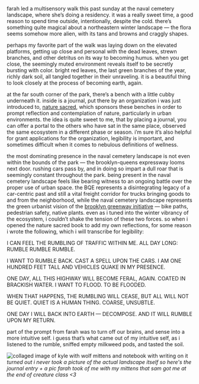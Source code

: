 farah led a multisensory walk this past sunday at the naval cemetery landscape, where she’s doing a residency. it was a really sweet time, a good reason to spend time outside, intentionally, despite the cold. there’s something quite magical about a northeastern winter landscape — the flora seems somehow more alien, with its tans and browns and craggly shapes.

perhaps my favorite part of the walk was laying down on the elevated platforms, getting up close and personal with the dead leaves, strewn branches, and other detritus on its way to becoming humus. when you get close, the seemingly muted environment reveals itself to be secretly bursting with color. bright red leaves, the last green branches of the year, richly dark soil, all tangled together in their unraveling. it is a beautiful thing to look closely at the process of becoming earth, again.

at the far south corner of the park, there’s a bench with a little cubby underneath it. inside is a journal, put there by an organization i was just introduced to, [nature sacred](https://naturesacred.org/), which sponsors these benches in order to prompt reflection and contemplation of nature, particularly in urban environments. the idea is quite sweet to me, that by placing a journal, you can offer a portal to the others who have sat in the same place, observed the same ecosystem in a different phase or season. i’m sure it’s also helpful for grant applications for the organization, legibility is important, and sometimes difficult when it comes to nebulous definitions of wellness. 

the most dominating presence in the naval cemetery landscape is not even within the bounds of the park — the brooklyn-queens expressway looms next door. rushing cars pass by, and in doing so impart a dull roar that is seemingly constant throughout the park. being present in the naval cemetery landscape feels like bearing witness to an ongoing battle over the proper use of urban space. the BQE represents a disintegrating legacy of a car-centric past and still a vital freight corridor for trucks bringing goods to and from the neighborhood, while the naval cemetery landscape represents the green urbanist vision of the [brooklyn greenway initiative](https://www.brooklyngreenway.org/naval-cemetery-landscape/) — bike paths, pedestrian safety, native plants. even as i tuned into the winter vibrancy of the ecosystem, i couldn’t shake the tension of these two forces. so when i opened the nature sacred book to add my own reflections, for some reason i wrote the following, which i will transcribe for legibility:

I CAN FEEL THE RUMBLING OF TRAFFIC WITHIN ME. ALL DAY LONG: RUMBLE RUMBLE RUMBLE.

I WANT TO RUMBLE BACK. CAST A SPELL UPON THE CARS. I AM ONE HUNDRED FEET TALL AND VEHICLES QUAKE IN MY PRESENCE.

ONE DAY, ALL THIS HIGHWAY WILL BECOME FERAL, AGAIN. COATED IN BRACKISH WATER. I WANT TO FLOOD. TO BE FLOODED.

WHEN THAT HAPPENS, THE RUMBLING WILL CEASE, BUT ALL WILL NOT BE QUIET. QUIET IS A HUMAN THING. COARSE, UNSUBTLE.

ONE DAY I WILL BACK INTO EARTH — DECOMPOSE. AND IT WILL RUMBLE UPON MY RETURN.

part of the prompt from farah was to turn off our brains, and sense into a more intuitive self. i guess that’s what came out of my intuitive self, as i listened to the rumble, sniffed empty milkweed pods, and tasted the soil.

![collaged image of kyle with wolf mittens and notebook with writing on it](https://d2w9rnfcy7mm78.cloudfront.net/33027138/original_6dec0d383290e138f4823cdcee18309f.png?1734373251?bc=0)
*turned out i never took a picture of the actual landscape itself so here's the journal entry + a pic farah took of me with my mittens that sam got me at the end of creature class <3*
